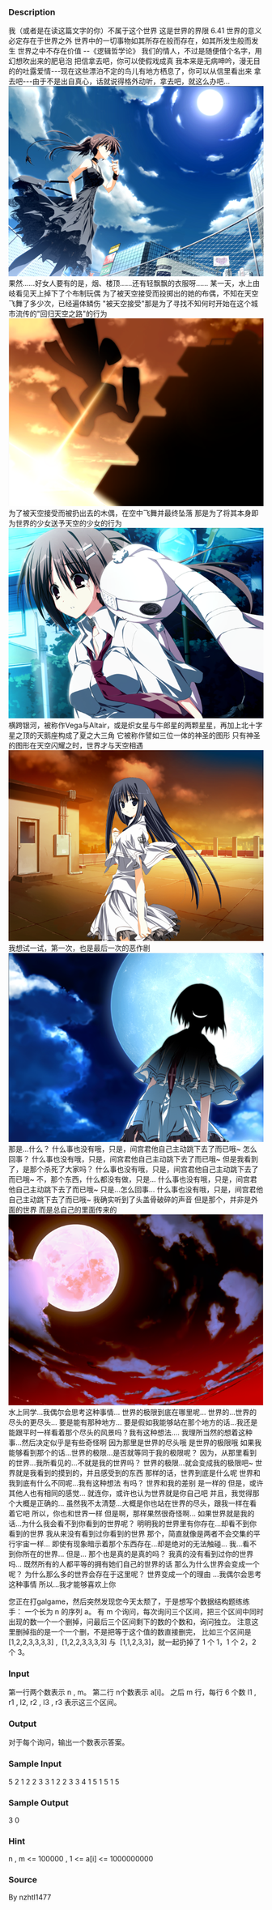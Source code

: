 
### Description
我（或者是在读这篇文字的你）不属于这个世界
这是世界的界限
6.41
世界的意义必定存在于世界之外
世界中的一切事物如其所存在般而存在，如其所发生般而发生
世界之中不存在价值
--《逻辑哲学论》
我们的情人，不过是随便借个名字，用幻想吹出来的肥皂泡
把信拿去吧，你可以使假戏成真
我本来是无病呻吟，漫无目的的吐露爱情---现在这些漂泊不定的鸟儿有地方栖息了，你可以从信里看出来
拿去吧---由于不是出自真心，话就说得格外动听，拿去吧，就这么办吧...
 ![](/JudgeOnline/upload/201707/1.jpg)
果然……好女人要有的是，烟、楼顶……还有轻飘飘的衣服呀……
某一天，水上由岐看见天上掉下了个布制玩偶
为了被天空接受而投掷出的她的布偶，不知在天空飞舞了多少次，已经遍体鳞伤
"被天空接受"那是为了寻找不知何时开始在这个城市流传的"回归天空之路"的行为
 ![](/JudgeOnline/upload/201707/2.jpg)
为了被天空接受而被扔出去的木偶，在空中飞舞并最终坠落
那是为了将其本身即为世界的少女送予天空的少女的行为
 ![](/JudgeOnline/upload/201707/3.jpg)
横跨银河，被称作Vega与Altair，或是织女星与牛郎星的两颗星星，再加上北十字星之顶的天鹅座构成了夏之大三角
它被称作譬如三位一体的神圣的图形
只有神圣的图形在天空闪耀之时，世界才与天空相遇
 ![](/JudgeOnline/upload/201707/4.jpg)
我想试一试，第一次，也是最后一次的恶作剧
 ![](/JudgeOnline/upload/201707/5.jpg)
那是...什么？
什么事也没有哦，只是，间宫君他自己主动跳下去了而已哦~
怎么回事？
什么事也没有哦，只是，间宫君他自己主动跳下去了而已哦~
但是我看到了，是那个杀死了大家吗？
什么事也没有哦，只是，间宫君他自己主动跳下去了而已哦~
不，那个东西，什么都没有做，只是...
什么事也没有哦，只是，间宫君他自己主动跳下去了而已哦~
只是...怎么回事...
什么事也没有哦，只是，间宫君他自己主动跳下去了而已哦~
我确实听到了头盖骨破碎的声音
但是那个，并非是外面的世界
而是总自己的里面传来的
 ![](/JudgeOnline/upload/201707/6.jpg)
水上同学...我偶尔会思考这种事情...
世界的极限到底在哪里呢...
世界的...世界的尽头的更尽头...
要是能有那种地方...
要是假如我能够站在那个地方的话...我还是能跟平时一样看着那个尽头的风景吗？我有这种想法....
我理所当然的想着这种事...然后决定似乎是有些奇怪啊
因为那里是世界的尽头哦
是世界的极限哦
如果我能够看到那个的话...世界的极限...是否就等同于我的极限呢？
因为，从那里看到的世界...我所看见的...不就是我的世界吗？
世界的极限...就会变成我的极限吧~
世界就是我看到的摸到的，并且感受到的东西
那样的话，世界到底是什么呢
世界和我到底有什么不同呢...我有这种想法
有吗？
世界和我的差别
是一样的
但是，或许其他人也有相同的感觉...
就连你，或许也认为世界就是你自己吧
并且，我觉得那个大概是正确的...
虽然我不太清楚...大概是你也站在世界的尽头，跟我一样在看着它吧
所以，你也和世界一样
但是啊，那样果然很奇怪啊...
如果世界就是我的话...为什么我会看不到你看到的世界呢？
明明我的世界里有你存在...却看不到你看到的世界
我从来没有看到过你看到的世界
那个，简直就像是两者不会交集的平行宇宙一样...
即使有现象暗示着那个东西存在...却是绝对的无法触碰...
我...看不到你所在的世界...
但是...
那个也是真的是真的吗？
我真的没有看到过你的世界吗...
既然所有的人都平等的拥有她们自己的世界的话
那么为什么世界会变成一个呢？
为什么那么多的世界会存在于这里呢？
世界变成一个的理由
...我偶尔会思考这种事情
所以...我才能够喜欢上你

您正在打galgame，然后突然发现您今天太颓了，于是想写个数据结构题练练手：
一个长为 n 的序列 a。
有 m 个询问，每次询问三个区间，把三个区间中同时出现的数一个一个删掉，问最后三个区间剩下的数的个数和，询问独立。
注意这里删掉指的是一个一个删，不是把等于这个值的数直接删完，
比如三个区间是 [1,2,2,3,3,3,3] ,  [1,2,2,3,3,3,3] 与  [1,1,2,3,3]，就一起扔掉了 1 个 1，1 个 2，2 个 3。

### Input
第一行两个数表示 n , m。
第二行 n个数表示 a[i]。
之后 m 行，每行 6 个数 l1 , r1 , l2, r2 , l3 , r3 表示这三个区间。

### Output
对于每个询问，输出一个数表示答案。

### Sample Input
5 2
1 2 2 3 3
1 2 2 3 3 4
1 5 1 5 1 5
### Sample Output
3
0
### Hint
n , m <= 100000 , 1 <= a[i] <= 1000000000

### Source
By nzhtl1477